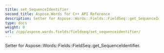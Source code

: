 ```yaml
---
title: set_SequenceIdentifier
second_title: Aspose.Words for C++ API Reference
description: Setter for Aspose::Words::Fields::FieldSeq::get_SequenceIdentifier. 
type: docs
weight: 0
url: /cpp/aspose.words.fields/fieldseq/set_sequenceidentifier/
---
```


Setter for Aspose::Words::Fields::FieldSeq::get_SequenceIdentifier. 

